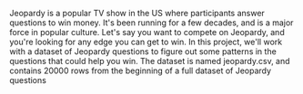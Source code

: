Jeopardy is a popular TV show in the US where participants answer questions to win money. It's been running for a few decades, and is a major force in popular culture.
Let's say you want to compete on Jeopardy, and you're looking for any edge you can get to win. In this project, we'll work with a dataset of Jeopardy questions to figure out some patterns in the questions that could help you win.
The dataset is named jeopardy.csv, and contains 20000 rows from the beginning of a full dataset of Jeopardy questions
